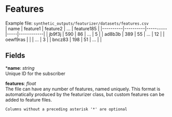 # Features
Example file: `synthetic_outputs/featurizer/datasets/features.csv` <br>
| name     | feature1 | feature2 | ... | feature185 |
|----------|----------|----------|-----|------------|
| jb9f3j   | 590      | 86       | ... | 5          |
| ad8b3b   | 389      | 55       | ... | 12         |
| oewf9ras |          |          | ... | 3          |
| bncz83   | 198      | 51       | ... |            |


## Fields <br>
***name**: _string_ <br>
Unique ID for the subscriber

**features**: _float_ <br>
The file can have any number of features, named uniquely. This format is automatically produced by the featurizer class,
but custom features can be added to feature files.

```{note}
Columns without a preceding asterisk '*' are optional
```
